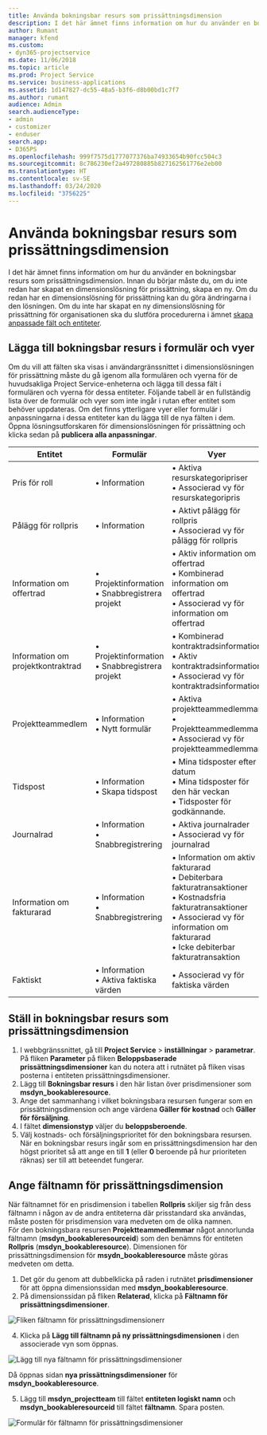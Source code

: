```yaml
---
title: Använda bokningsbar resurs som prissättningsdimension
description: I det här ämnet finns information om hur du använder en bokningsbar resurs som prissättningsdimension.
author: Rumant
manager: kfend
ms.custom:
- dyn365-projectservice
ms.date: 11/06/2018
ms.topic: article
ms.prod: Project Service
ms.service: business-applications
ms.assetid: 1d147827-dc55-48a5-b3f6-d8b00bd1c7f7
ms.author: rumant
audience: Admin
search.audienceType:
- admin
- customizer
- enduser
search.app:
- D365PS
ms.openlocfilehash: 999f7575d1777077376ba74933654b90fcc504c3
ms.sourcegitcommit: 8c786230ef2a497280885b827162561776e2eb00
ms.translationtype: HT
ms.contentlocale: sv-SE
ms.lasthandoff: 03/24/2020
ms.locfileid: "3756225"
---
```

# <a name="use-bookable-resource-as-a-pricing-dimension"></a>Använda bokningsbar resurs som prissättningsdimension
I det här ämnet finns information om hur du använder en bokningsbar resurs som prissättningsdimension. Innan du börjar måste du, om du inte redan har skapat en dimensionslösning för prissättning, skapa en ny. Om du redan har en dimensionslösning för prissättning kan du göra ändringarna i den lösningen. Om du inte har skapat en ny dimensionslösning för prissättning för organisationen ska du slutföra procedurerna i ämnet [skapa anpassade fält och entiteter](create-custom-fields-entities.md).

## <a name="add-bookable-resource-to-forms-and-views"></a>Lägga till bokningsbar resurs i formulär och vyer
Om du vill att fälten ska visas i användargränssnittet i dimensionslösningen för prissättning måste du gå igenom alla formulären och vyerna för de huvudsakliga Project Service-enheterna och lägga till dessa fält i formulären och vyerna för dessa entiteter.
Följande tabell är en fullständig lista över de formulär och vyer som inte ingår i rutan efter entitet som behöver uppdateras. Om det finns ytterligare vyer eller formulär i anpassningarna i dessa entiteter kan du lägga till de nya fälten i dem.
Öppna lösningsutforskaren för dimensionslösningen för prissättning och klicka sedan på **publicera alla anpassningar**.


|   Entitet        | Formulär   |Vyer        |
| ------------------------------|---------------------------------|----------------------------------|
|  Pris för roll|• Information |• Aktiva resurskategoripriser<br> • Associerad vy för resurskategoripris|
|  Pålägg för rollpris|• Information|• Aktivt pålägg för rollpris<br>• Associerad vy för pålägg för rollpris|
|  Information om offertrad|• Projektinformation<br>• Snabbregistrera projekt|• Aktiv information om offertrad<br>• Kombinerad information om offertrad<br>• Associerad vy för information om offertrad|
|  Information om projektkontraktrad|• Projektinformation<br>• Snabbregistrera projekt|• Kombinerad kontraktradsinformation<br>• Aktiv kontraktradsinformation<br>• Associerad vy för kontraktradsinformation|
|  Projektteammedlem|• Information<br>• Nytt formulär|• Aktiva projektteammedlemmar<br>• Projektteammedlemmar<br>• Associerad vy för projektteammedlemmar|
|  Tidspost|• Information<br>• Skapa tidspost|• Mina tidsposter efter datum<br>• Mina tidsposter för den här veckan<br>• Tidsposter för godkännande.|
|  Journalrad|• Information<br>• Snabbregistrering|• Aktiva journalrader<br>• Associerad vy för journalrad|
|  Information om fakturarad|• Information<br>• Snabbregistrering|• Information om aktiv fakturarad<br>• Debiterbara fakturatransaktioner<br>• Kostnadsfria fakturatransaktioner<br>• Associerad vy för information om fakturarad<br>• Icke debiterbar fakturatransaktion|
|  Faktiskt|• Information<br>• Aktiva faktiska värden|• Associerad vy för faktiska värden|

## <a name="set-up-bookable-resource-as-a-pricing-dimension"></a>Ställ in bokningsbar resurs som prissättningsdimension

1. I webbgränssnittet, gå till **Project Service** > **inställningar** > **parametrar**. På fliken **Parameter** på fliken **Beloppsbaserade prissättningsdimensioner** kan du notera att i rutnätet på fliken visas posterna i entiteten prissättningsdimensioner. 
2. Lägg till **Bokningsbar resurs** i den här listan över prisdimensioner som **msdyn_bookableresource**. 
3. Ange det sammanhang i vilket bokningsbara resursen fungerar som en prissättningsdimension och ange värdena **Gäller för kostnad** och **Gäller för försäljning**.
4. I fältet **dimensionstyp** väljer du **beloppsberoende**. 
5. Välj kostnads- och försäljningsprioritet för den bokningsbara resursen. När en bokningsbar resurs ingår som en prissättningsdimension har den högst prioritet så att ange en till **1** (eller **0** beroende på hur prioriteten räknas) ser till att beteendet fungerar.

## <a name="set-up-pricing-dimension-field-names"></a>Ange fältnamn för prissättningsdimension

När fältnamnet för en prisdimension i tabellen **Rollpris** skiljer sig från dess fältnamn i någon av de andra entiteterna där prisstandard ska användas, måste posten för prisdimension vara medveten om de olika namnen.    
För den bokningsbara resursen **Projektteammedlemmar** något annorlunda fältnamn (**msdyn_bookableresourceid**) som den benämns för entiteten **Rollpris** (**msdyn_bookableresource**). Dimensionen för prissättningsdimension för **msydn_bookableresource** måste göras medveten om detta. 
1. Det gör du genom att dubbelklicka på raden i rutnätet **prisdimensioner** för att öppna dimensionssidan med **msdyn_bookableresource**.
2. På dimensionssidan på fliken **Relaterad**, klicka på **Fältnamn för prissättningsdimensioner**.

 ![Fliken fältnamn för prissättningsdimensionerr](media/PD-fieldname.png)

4. Klicka på **Lägg till fältnamn på ny prissättningsdimensionen** i den associerade vyn som öppnas.

 ![Lägg till nya fältnamn för prissättningsdimensioner](media/Add-NewPD-fieldname.png)


Då öppnas sidan **nya prissättningsdimensioner** för **msdyn_bookableresource**. 

5. Lägg till **msdyn_projectteam** till fältet **entiteten logiskt namn** och **msdyn_bookableresourceid** till fältet **fältnamn**. Spara posten.

 ![Formulär för fältnamn för prissättningsdimensioner](media/PD-fieldname-Added.png)
